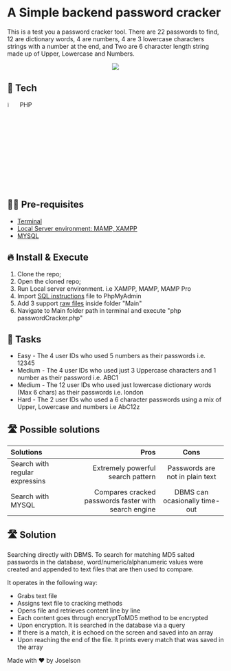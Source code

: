 # A Simple backend password cracker

This is a test you a password cracker tool. There are 22 passwords to find, 12 are dictionary words, 4 are numbers, 4 are 3 lowercase characters strings with a number at the end, and Two are 6 character length string made up of Upper, Lowercase and Numbers.

<p align="center">
  <img src="https://github.com/JCassio1/Backend-Password-Cracker/blob/main/Assets/Video.gif" />
</p>

## 🚀 Tech

<div>
<img src="https://logos-download.com/wp-content/uploads/2016/09/PHP_logo.png" width="5%" height="5%"> PHP
</div>


## ✋🏻 Pre-requisites

- [Terminal](https://www.youtube.com/watch?v=5XgBd6rjuDQ)
- [Local Server environment: MAMP, XAMPP](https://www.youtube.com/watch?v=Zo5gGr0DWhg)
- [MYSQL](https://www.youtube.com/watch?v=-BDbOOY9jsc)


## 🔥 Install & Execute

1. Clone the repo;
2. Open the cloned repo;
3. Run Local server environment. i.e XAMPP, MAMP, MAMP Pro
4. Import [SQL instructions](https://github.com/JCassio1/Backend-Password-Cracker/blob/main/helpers/not_so_smart_users.sql.txt) file to PhpMyAdmin
5. Add 3 support [raw files](https://drive.google.com/drive/folders/1f5bXWDniLVd6idhzPSHvbo3HUsOctAvf?usp=sharing) inside folder "Main"
6. Navigate to Main folder path in terminal and execute "php passwordCracker.php"

## 🦾 Tasks
- Easy - The 4 user IDs who used 5 numbers as their passwords i.e. 12345
- Medium - The 4 user IDs who used just 3 Uppercase characters and 1 number as their password i.e. ABC1
- Medium - The 12 user IDs who used just lowercase dictionary words (Max 6 chars) as their passwords i.e. london
- Hard - The 2 user IDs who used a 6 character passwords using a mix of Upper, Lowercase and numbers i.e AbC12z 


## 🛣 Possible solutions
Solutions | Pros | Cons
| :--- | ---: | :---:
Search with regular expressins  | Extremely powerful search pattern | Passwords are not in plain text
Search with MYSQL  | Compares cracked passwords faster with search engine | DBMS can ocasionally time-out 


## 🛣 Solution

Searching directly with DBMS. To search for matching MD5 salted passwords in the database, word/numeric/alphanumeric values were created and appended to text files that are then used to compare.

It operates in the following way:

- Grabs text file
- Assigns text file to cracking methods
- Opens file and retrieves content line by line
- Each content goes through encryptToMD5 method to be encrypted
- Upon encryption. It is searched in the database via a query
- If there is a match, it is echoed on the screen and saved into an array
- Upon reaching the end of the file. It prints every match that was saved in the array


Made with ❤️ by Joselson
